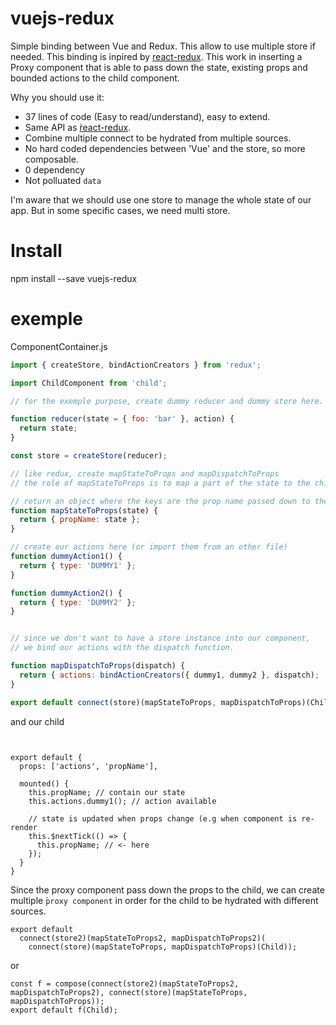 # vuejs-redux

Simple binding between Vue and Redux.
This allow to use multiple store if needed.
This binding is inpired by [react-redux](https://github.com/reactjs/react-redux).
This work in inserting a Proxy component that is able to pass down the state, existing props and bounded actions to the child component.

Why you should use it:

  - 37 lines of code (Easy to read/understand), easy to extend.
  - Same API as ̀[react-redux](https://github.com/reactjs/react-redux).
  - Combine multiple connect to be hydrated from multiple sources.
  - No hard coded dependencies between 'Vue' and the store, so more composable.
  - 0 dependency
  - Not polluated `data`
  

I'm aware that we should use one store to manage the whole state of our app. But in some specific cases, we need multi store.
  
# Install
  
  npm install --save vuejs-redux

# exemple

ComponentContainer.js

```javascript
import { createStore, bindActionCreators } from 'redux';

import ChildComponent from 'child';

// for the exemple purpose, create dummy reducer and dummy store here.

function reducer(state = { foo: 'bar' }, action) {
  return state;
}

const store = createStore(reducer);

// like redux, create mapStateToProps and mapDispatchToProps
// the role of mapStateToProps is to map a part of the state to the child props.

// return an object where the keys are the prop name passed down to the child with its value.
function mapStateToProps(state) {
  return { propName: state };
}

// create our actions here (or import them from an other file)
function dummyAction1() {
  return { type: 'DUMMY1' };
}

function dummyAction2() {
  return { type: 'DUMMY2' };
}


// since we don't want to have a store instance into our component,
// we bind our actions with the dispatch function.

function mapDispatchToProps(dispatch) {
  return { actions: bindActionCreators({ dummy1, dummy2 }, dispatch);
}

export default connect(store)(mapStateToProps, mapDispatchToProps)(Child);
```

and our child

```vue


export default {
  props: ['actions', 'propName'],

  mounted() {
    this.propName; // contain our state
    this.actions.dummy1(); // action available
    
    // state is updated when props change (e.g when component is re-render
    this.$nextTick(() => {
      this.propName; // <- here
    });
  }
}

```

Since the proxy component pass down the props to the child, we can create multiple ̀`proxy component` in order for the child to be hydrated with different sources.

```
export default
  connect(store2)(mapStateToProps2, mapDispatchToProps2)(
    connect(store)(mapStateToProps, mapDispatchToProps)(Child));
```

or 

```
const f = compose(connect(store2)(mapStateToProps2, mapDispatchToProps2), connect(store)(mapStateToProps, mapDispatchToProps));
export default f(Child);
```





